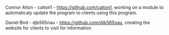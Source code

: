 Connor Aiton - caiton1 - https://github.com/caiton1, working on a module to automaticaly update the program to clients using this program.

Daniel Bird - djb565nau - https://github.com/djb565nau, creating the website for clients to visit for information